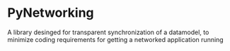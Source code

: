 # PyNetworking
A library desinged for transparent synchronization of a datamodel, to minimize coding requirements for getting a networked application running
